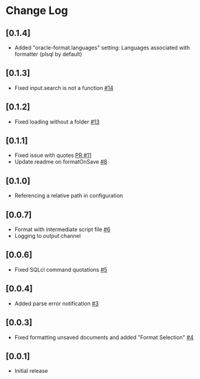 # Change Log

## [0.1.4]

- Added "oracle-format.languages" setting: Languages associated with formatter (plsql by default)

## [0.1.3]

- Fixed input.search is not a function [#14](https://github.com/mickeypearce/vscode-oracle-format/issues/14)

## [0.1.2]

- Fixed loading without a folder [#13](https://github.com/mickeypearce/vscode-oracle-format/issues/13)

## [0.1.1]

- Fixed issue with quotes [PR #11](https://github.com/mickeypearce/vscode-oracle-format/issues/11)
- Update readme on formatOnSave [#8](https://github.com/mickeypearce/vscode-oracle-format/issues/8)

## [0.1.0]

- Referencing a relative path in configuration

## [0.0.7]

- Format with intermediate script file [#6](https://github.com/mickeypearce/vscode-oracle-format/issues/6)
- Logging to output channel

## [0.0.6]

- Fixed SQLcl command quotations [#5](https://github.com/mickeypearce/vscode-oracle-format/issues/5)

## [0.0.4]

- Added parse error notification [#3](https://github.com/mickeypearce/vscode-oracle-format/issues/3)

## [0.0.3]

- Fixed formatting unsaved documents and added "Format Selection" [#4](https://github.com/mickeypearce/vscode-oracle-format/issues/4)

## [0.0.1]

- Initial release
